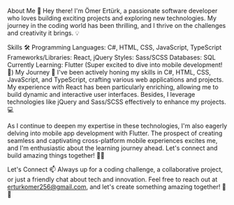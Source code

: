 About Me 🚀
Hey there! I'm Ömer Ertürk, a passionate software developer who loves building exciting projects and exploring new technologies. My journey in the coding world has been thrilling, and I thrive on the challenges and creativity it brings. 💡

Skills 🛠️
Programming Languages: C#, HTML, CSS, JavaScript, TypeScript
Frameworks/Libraries: React, jQuery
Styles: Sass/SCSS
Databases: SQL
Currently Learning: Flutter (Super excited to dive into mobile development! 📱)
My Journey 🌟
I've been actively honing my skills in C#, HTML, CSS, JavaScript, and TypeScript, crafting various web applications and projects. My experience with React has been particularly enriching, allowing me to build dynamic and interactive user interfaces. Besides, I leverage technologies like jQuery and Sass/SCSS effectively to enhance my projects. 💻

As I continue to deepen my expertise in these technologies, I'm also eagerly delving into mobile app development with Flutter. The prospect of creating seamless and captivating cross-platform mobile experiences excites me, and I'm enthusiastic about the learning journey ahead. Let's connect and build amazing things together! 🚀✨

Let's Connect 📫
Always up for a coding challenge, a collaborative project, or just a friendly chat about tech and innovation. Feel free to reach out at erturkomer256@gmail.com, and let's create something amazing together! 🌟🚀

